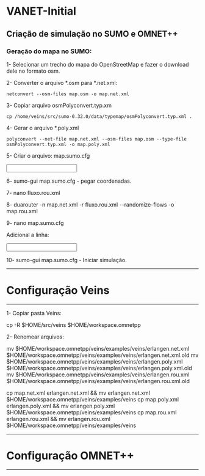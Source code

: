 # VANET-Initial
## Criação de simulação no SUMO e OMNET++


### Geração do mapa no SUMO:


1- Selecionar um trecho do mapa do OpenStreetMap e fazer o download dele no formato osm.

2- Converter o arquivo *.osm para *.net.xml:

`netconvert --osm-files map.osm -o map.net.xml`

3- Copiar arquivo osmPolyconvert.typ.xm

`cp /home/veins/src/sumo-0.32.0/data/typemap/osmPolyconvert.typ.xml .`

4- Gerar o arquivo *.poly.xml 

`polyconvert --net-file map.net.xml --osm-files map.osm --type-file osmPolyconvert.typ.xml -o map.poly.xml`

5- Criar o arquivo: map.sumo.cfg

<configuration>
             <input>
             <net-file value="map.net.xml"/>
             <additional-files value="map.poly.xml"/>
             </input>
</configuration>

6- sumo-gui map.sumo.cfg - pegar coordenadas.

7- nano fluxo.rou.xml

<routes>
        <flow id="fluxo1" begin="0" end="3600" number="5000" from="497075096#0" to="252010647"/>
        <flow id="fluxo2" begin="0" end="3600" number="5000" from="252024721" to="9653489#4"/>
</routes>

8- duarouter -n map.net.xml -r fluxo.rou.xml  --randomize-flows -o map.rou.xml

9- nano map.sumo.cfg 

Adicional a linha:  <route-files value="map.rou.xml"/>

<configuration>
             <input>
             <net-file value="map.net.xml"/>
             <route-files value="map.rou.xml"/>
             <additional-files value="map.poly.xml"/>
             </input>
</configuration>


10- sumo-gui map.sumo.cfg - Iniciar simulação.



------------------------
# Configuração Veins
------------------------

1- Copiar pasta Veins:

cp -R $HOME/src/veins $HOME/workspace.omnetpp

2- Renomear arquivos:

mv $HOME/workspace.omnetpp/veins/examples/veins/erlangen.net.xml   $HOME/workspace.omnetpp/veins/examples/veins/erlangen.net.xml.old
mv $HOME/workspace.omnetpp/veins/examples/veins/erlangen.poly.xml  $HOME/workspace.omnetpp/veins/examples/veins/erlangen.poly.xml.old
mv $HOME/workspace.omnetpp/veins/examples/veins/erlangen.rou.xml   $HOME/workspace.omnetpp/veins/examples/veins/erlangen.rou.xml.old


cp map.net.xml erlangen.net.xml   && mv erlangen.net.xml $HOME/workspace.omnetpp/veins/examples/veins
cp map.poly.xml erlangen.poly.xml && mv erlangen.poly.xml $HOME/workspace.omnetpp/veins/examples/veins
cp map.rou.xml erlangen.rou.xml   && mv erlangen.rou.xml $HOME/workspace.omnetpp/veins/examples/veins

------------------------
# Configuração OMNET++
------------------------



